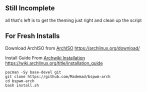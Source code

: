 ## Still Incomplete
all that's left is to get the theming just right
and clean up the script

## For Fresh Installs

Download ArchISO from [ArchISO](https://archlinux.org/download/)
<https://archlinux.org/download/>

Install Guide From [Archwiki Installation](https://wiki.archlinux.org/title/installation_guide)
<https://wiki.archlinux.org/title/installation_guide>


```
pacman -Sy base-devel git
git clone https://github.com/Mademad/bspwm-arch
cd bspwm-arch
bash install.sh
```

